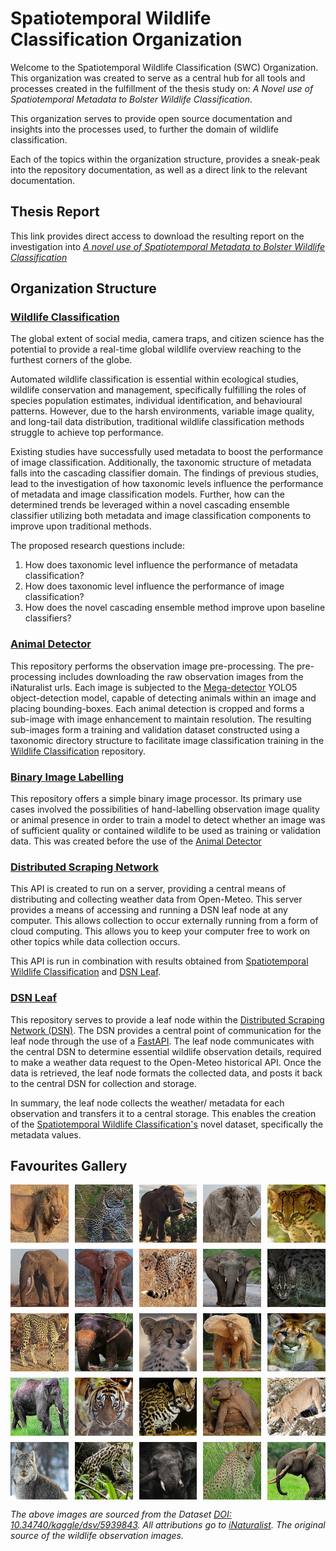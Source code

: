 # Spatiotemporal Wildlife Classification Organization

Welcome to the Spatiotemporal Wildlife Classification (SWC) Organization. 
This organization was created to serve as a central hub for all tools and processes created in the fulfillment of 
the thesis study on: _A Novel use of Spatiotemporal Metadata to Bolster Wildlife Classification_.

This organization serves to provide open source documentation and insights into the processes used, to further the 
domain of wildlife classification. 

Each of the topics within the organization structure, provides a sneak-peak into the repository documentation, as well 
as a direct link to the relevant documentation.

## Thesis Report
This link provides direct access to download the resulting report on the investigation into [_A novel use of Spatiotemporal Metadata to Bolster Wildlife Classification_](resources/spatiotemporal_wildlife_classification_version_2_v2_website.pdf)

## Organization Structure

### [Wildlife Classification](https://spatiotemporal-wildlife-classification.github.io/Wildlife-Classification/)
The global extent of social media, camera traps, and citizen science has the potential to provide 
a real-time global wildlife overview reaching to the furthest corners of the globe.

Automated wildlife classification is essential within ecological studies, wildlife conservation and management, 
specifically fulfilling the roles of species population estimates, individual identification, and behavioural patterns.
However, due to the harsh environments, variable image quality, and long-tail data distribution, traditional 
wildlife classification methods struggle to achieve top performance. 

Existing studies have successfully used metadata to boost the performance of image classification. 
Additionally, the taxonomic structure of metadata falls into the cascading classifier domain. 
The findings of previous studies, lead to the investigation of how taxonomic levels influence the performance 
of metadata and image classification models. Further, how can the determined trends be leveraged within a novel 
cascading ensemble classifier utilizing both metadata and image classification components to improve upon traditional 
methods.

The proposed research questions include:

1. How does taxonomic level influence the performance of metadata classification?
2. How does taxonomic level influence the performance of image classification?
3. How does the novel cascading ensemble method improve upon baseline classifiers?

### [Animal Detector](https://spatiotemporal-wildlife-classification.github.io/Animal-Detector/)
This repository performs the observation image pre-processing. 
The pre-processing includes downloading the raw observation images from the iNaturalist urls. 
Each image is subjected to the [Mega-detector](https://github.com/microsoft/CameraTraps/blob/main/megadetector.md) YOLO5 object-detection model, capable of detecting animals within an image 
and placing bounding-boxes. Each animal detection is cropped and forms a sub-image with image enhancement to maintain resolution.
The resulting sub-images form a training and validation dataset constructed using a taxonomic directory structure to facilitate 
image classification training in the [Wildlife Classification](https://spatiotemporal-wildlife-classification.github.io/Wildlife-Classification/) repository.

### [Binary Image Labelling](https://spatiotemporal-wildlife-classification.github.io/Binary-Image-Labelling/)
This repository offers a simple binary image processor. 
Its primary use cases involved the possibilities of hand-labelling observation image quality or animal presence in order to train a model
to detect whether an image was of sufficient quality or contained wildlife to be used as training or validation data. 
This was created before the use of the [Animal Detector](https://spatiotemporal-wildlife-classification.github.io/Animal-Detector/)



### [Distributed Scraping Network](https://spatiotemporal-wildlife-classification.github.io/Distributed-Scraping-Network/)
This API is created to run on a server, providing a central means of distributing and collecting weather data from
Open-Meteo. 
This server provides a means of accessing and running a DSN leaf node at any computer. 
This allows collection to occur externally running from a form of cloud computing. 
This allows you to keep your computer free to work on other topics while data collection occurs.

This API is run in combination with results obtained from [Spatiotemporal Wildlife Classification](https://trav-d13.github.io/spatiotemporal_wildlife_classification/) and [DSN Leaf](https://spatiotemporal-wildlife-classification.github.io/DSN-Leaf/).


### [DSN Leaf](https://spatiotemporal-wildlife-classification.github.io/DSN-Leaf/)
This repository serves to provide a leaf node within the [Distributed Scraping Network (DSN)](https://spatiotemporal-wildlife-classification.github.io/Distributed-Scraping-Network/). 
The DSN provides a central point of communication for the leaf node through the use of a [FastAPI](https://fastapi.tiangolo.com/).
The leaf node communicates with the central DSN to determine essential wildlife observation details, 
required to make a weather data request to the Open-Meteo historical API. Once the data is retrieved, the leaf node formats the collected data, and posts it back to the central DSN for collection and storage. 

In summary, the leaf node collects the weather/ metadata for each observation and transfers it to a central storage. 
This enables the creation of the [Spatiotemporal Wildlife Classification's](https://trav-d13.github.io/spatiotemporal_wildlife_classification/) novel dataset, specifically the metadata values.

## Favourites Gallery 
<div style="display: grid; grid-template-columns: repeat(5, 1fr); gap: 10px; justify-items: center;">

  <img src="resources/22096_a.jpg" alt="Image 1">
  <img src="resources/56800_a.jpg" alt="Image 2">
  <img src="resources/7133786_a.jpg" alt="Image 3">
  <img src="resources/8784633_a.jpg" alt="Image 4">
  <img src="resources/45223793_a.jpg" alt="Image 5">

  <img src="resources/8000944_a.jpg" alt="Image 6">
  <img src="resources/4654956_b.jpg" alt="Image 7">
  <img src="resources/3885597_a.jpg" alt="Image 8">
  <img src="resources/153779184_a.jpg" alt="Image 9">
  <img src="resources/105656953_a.jpg" alt="Image 10">

  <img src="resources/3782340_a.jpg" alt="Image 11">
  <img src="resources/40172032_a.jpg" alt="Image 12">
  <img src="resources/37897630_a.jpg" alt="Image 13">
  <img src="resources/36019502_a.jpg" alt="Image 14">
  <img src="resources/130558316_a.jpg" alt="Image 15">

  <img src="resources/83474493_a.jpg" alt="Image 16">
  <img src="resources/43896081_a.jpg" alt="Image 17">
  <img src="resources/26003681_a.jpg" alt="Image 18">
  <img src="resources/2416926_b.jpg" alt="Image 19">
  <img src="resources/93058775_a.jpg" alt="Image 20">

  <img src="resources/49775558_a.jpg" alt="Image 21">
  <img src="resources/54413848_a.jpg" alt="Image 22">
  <img src="resources/25330500_a.jpg" alt="Image 23">
  <img src="resources/14883103_a.jpg" alt="Image 24">
  <img src="resources/6479106_a.jpg" alt="Image 25">
</div>

_The above images are sourced from the Dataset [DOI: 10.34740/kaggle/dsv/5939843](https://www.kaggle.com/datasets/travisdaws/spatiotemporal-wildlife-dataset). 
All attributions go to [iNaturalist](https://www.inaturalist.org/). The original source of the wildlife observation images._


